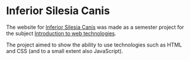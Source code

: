 # Inferior Silesia Canis 

The website for [Inferior Silesia Canis](https://metaksa1.github.io/Project-Dogs/index.html) was made as a semester project for the subject [Introduction to web technologies](https://github.com/metaksa1/Technologie-webowe).

The project aimed to show the ability to use technologies such as HTML and CSS (and to a small extent also JavaScript).
